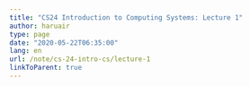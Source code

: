 ```yaml
---
title: "CS24 Introduction to Computing Systems: Lecture 1"
author: haruair
type: page
date: "2020-05-22T06:35:00"
lang: en
url: /note/cs-24-intro-cs/lecture-1
linkToParent: true
---
```

